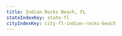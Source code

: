 ```yaml
---
title: Indian Rocks Beach, FL
stateIndexKey: state-fl
cityIndexKey: city-fl-indian-rocks-beach
---
```

